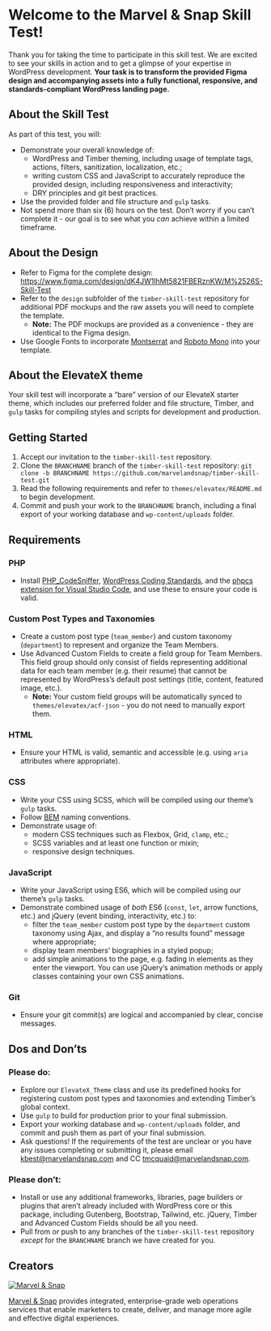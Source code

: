 # Welcome to the Marvel & Snap Skill Test!

Thank you for taking the time to participate in this skill test. We are excited to see your skills in action and to get a glimpse of your expertise in WordPress development. **Your task is to transform the provided Figma design and accompanying assets into a fully functional, responsive, and standards-compliant WordPress landing page.**

## About the Skill Test

As part of this test, you will:

- Demonstrate your overall knowledge of:
    - WordPress and Timber theming, including usage of template tags, actions, filters, sanitization, localization, etc.;
    - writing custom CSS and JavaScript to accurately reproduce the provided design, including responsiveness and interactivity;
    - DRY principles and git best practices.
- Use the provided folder and file structure and `gulp` tasks.
- Not spend more than six (6) hours on the test. Don’t worry if you can’t complete it - our goal is to see what you *can* achieve within a limited timeframe.

## About the Design

- Refer to Figma for the complete design: https://www.figma.com/design/dK4JW1lhMt5821FBERznKW/M%2526S-Skill-Test
- Refer to the `design` subfolder of the `timber-skill-test` repository for additional PDF mockups and the raw assets you will need to complete the template.
    - **Note:** The PDF mockups are provided as a convenience - they are identical to the Figma design.
- Use Google Fonts to incorporate [Montserrat](https://fonts.google.com/specimen/Montserrat) and [Roboto Mono](https://fonts.google.com/specimen/Roboto+Mono) into your template.

## About the ElevateX theme

Your skill test will incorporate a “bare” version of our ElevateX starter theme, which includes our preferred folder and file structure, Timber, and `gulp` tasks for compiling styles and scripts for development and production.

## Getting Started

1. Accept our invitation to the `timber-skill-test` repository.
2. Clone the `BRANCHNAME` branch of the `timber-skill-test` repository: `git clone -b BRANCHNAME https://github.com/marvelandsnap/timber-skill-test.git`
3. Read the following requirements and refer to `themes/elevatex/README.md` to begin development.
4. Commit and push your work to the `BRANCHNAME` branch, including a final export of your working database and `wp-content/uploads` folder.

## Requirements

### PHP

- Install [PHP_CodeSniffer](https://github.com/squizlabs/PHP_CodeSniffer), [WordPress Coding Standards](https://github.com/WordPress/WordPress-Coding-Standards), and the [phpcs extension for Visual Studio Code](https://marketplace.visualstudio.com/items?itemName=ikappas.phpcs), and use these to ensure your code is valid.

### Custom Post Types and Taxonomies

- Create a custom post type (`team_member`) and custom taxonomy (`department`) to represent and organize the Team Members.
- Use Advanced Custom Fields to create a field group for Team Members. This field group should only consist of fields representing additional data for each team member (e.g. their resume) that cannot be represented by WordPress’s default post settings (title, content, featured image, etc.).
    - **Note:** Your custom field groups will be automatically synced to `themes/elevatex/acf-json` - you do not need to manually export them.

### HTML

- Ensure your HTML is valid, semantic and accessible (e.g. using `aria` attributes where appropriate).

### CSS

- Write your CSS using SCSS, which will be compiled using our theme’s `gulp` tasks.
- Follow [BEM](https://getbem.com/) naming conventions.
- Demonstrate usage of:
    - modern CSS techniques such as Flexbox, Grid, `clamp`, etc.;
    - SCSS variables and at least one function or mixin;
    - responsive design techniques.

### JavaScript

- Write your JavaScript using ES6, which will be compiled using our theme’s `gulp` tasks.
- Demonstrate combined usage of *both* ES6 (`const`, `let`, arrow functions, etc.) and jQuery (event binding, interactivity, etc.) to:
    - filter the `team_member` custom post type by the `department` custom taxonomy using Ajax, and display a “no results found” message where appropriate;
    - display team members’ biographies in a styled popup;
    - add simple animations to the page, e.g. fading in elements as they enter the viewport. You can use jQuery’s animation methods or apply classes containing your own CSS animations.

### Git

- Ensure your git commit(s) are logical and accompanied by clear, concise messages.

## Dos and Don’ts

### Please do:

- Explore our `ElevateX_Theme` class and use its predefined hooks for registering custom post types and taxonomies and extending Timber’s global context.
- Use `gulp` to build for production prior to your final submission.
- Export your working database and `wp-content/uploads` folder, and commit and push them as part of your final submission.
- Ask questions! If the requirements of the test are unclear or you have any issues completing or submitting it, please email [kbest@marvelandsnap.com](mailto:kbest@marvelandsnap.com) and CC [tmcquaid@marvelandsnap.com](mailto:tmcquaid@marvelandsnap.com).

### Please don’t:

- Install or use any additional frameworks, libraries, page builders or plugins that aren’t already included with WordPress core or this package, including Gutenberg, Bootstrap, Tailwind, etc. jQuery, Timber and Advanced Custom Fields should be all you need.
- Pull from or push to any branches of the `timber-skill-test` repository *except* for the `BRANCHNAME` branch we have created for you.

## Creators

[![](https://secure.gravatar.com/avatar/7386273d774b0a2be2c6c107e52b5fdf?size=100 "Marvel & Snap")](https://www.marvelandsnap.com)

[Marvel & Snap](https://www.marvelandsnap.com) provides integrated, enterprise-grade web operations services that enable marketers to create, deliver, and manage more agile and effective digital experiences.